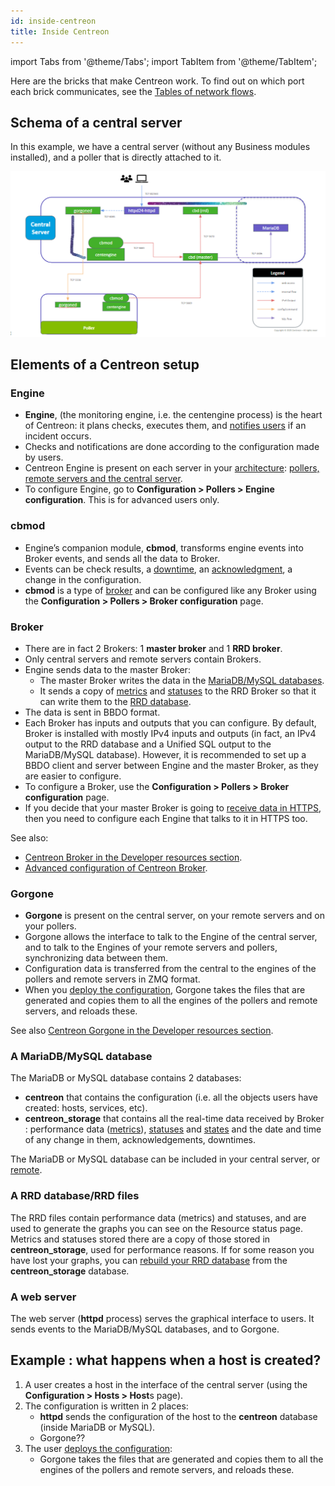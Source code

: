 ```yaml
---
id: inside-centreon
title: Inside Centreon
---
```

import Tabs from '@theme/Tabs';
import TabItem from '@theme/TabItem';

Here are the bricks that make Centreon work. To find out on which port each brick communicates, see the [Tables of network flows](https://docs.centreon.com/docs/installation/technical/#tables-of-network-flows).

## Schema of a central server

<Tabs groupId="sync">
<TabItem value="Central server with poller" label="Central server with poller">

In this example, we have a central server (without any Business modules installed), and a poller that is directly attached to it.

![image](../assets/installation/inside_central_poller.png)

</TabItem>
</Tabs>

## Elements of a Centreon setup

### Engine

* **Engine**, (the monitoring engine, i.e. the centengine process) is the heart of Centreon: it plans checks, executes them, and [notifies users](https://docs.centreon.com/docs/alerts-notifications/notif-concept.md) if an incident occurs.
* Checks and notifications are done according to the configuration made by users.
* Centreon Engine is present on each server in your [architecture](../installation/architectures.md): [pollers, remote servers and the central server](../getting-started/platform.md).
* To configure Engine, go to **Configuration > Pollers > Engine configuration**. This is for advanced users only.

### cbmod

* Engine’s companion module, **cbmod**, transforms engine events into Broker events, and sends all the data to Broker.
* Events can be check results, a [downtime](../alerts-notifications/downtimes.md), an [acknowledgment](../alerts-notifications/acknowledge.md), a change in the configuration.
* **cbmod** is a type of [broker](#broker) and can be configured like any Broker using the **Configuration > Pollers > Broker configuration** page.

### Broker

* There are in fact 2 Brokers: 1 **master broker** and 1 **RRD broker**.
* Only central servers and remote servers contain Brokers.
* Engine sends data to the master Broker:
   * The master Broker writes the data in the [MariaDB/MySQL databases](#a-mariadbmysql-database).
   * It sends a copy of [metrics](../monitoring/metrics.md) and [statuses](https://docs.centreon.com/docs/alerts-notifications/concepts.md) to the RRD Broker so that it can write them to the [RRD database](#a-rrd-databaserrd-files).
* The data is sent in BBDO format.
* Each Broker has inputs and outputs that you can configure. By default, Broker is installed with mostly IPv4 inputs and outputs (in fact, an IPv4 output to the RRD database and a Unified SQL output to the MariaDB/MySQL database). However, it is recommended to set up a BBDO client and server between Engine and the master Broker, as they are easier to configure.
* To configure a Broker, use the **Configuration > Pollers > Broker configuration** page.
* If you decide that your master Broker is going to [receive data in HTTPS](../monitoring/monitoring-servers/advanced-configuration.md#centreon-broker-flow-authentication), then you need to configure each Engine that talks to it in HTTPS too.

See also:

* [Centreon Broker in the Developer resources section](../developer/developer-centreon-broker.md).
* [Advanced configuration of Centreon Broker](../monitoring/monitoring-servers/advanced-configuration.md#advanced-configuration-of-centreon-broker).

### Gorgone

* **Gorgone** is present on the central server, on your remote servers and on your pollers.
* Gorgone allows the interface to talk to the Engine of the central server, and to talk to the Engines of your remote servers and pollers, synchronizing data between them.
* Configuration data is transferred from the central to the engines of the pollers and remote servers in ZMQ format.
* When you [deploy the configuration](../monitoring/monitoring-servers/deploying-a-configuration.md), Gorgone takes the files that are generated and copies them to all the engines of the pollers and remote servers, and reloads these.

See also [Centreon Gorgone in the Developer resources section](../developer/developer-centreon-gorgone.md).

### A MariaDB/MySQL database

The MariaDB or MySQL database contains 2 databases:

   * **centreon** that contains the configuration (i.e. all the objects users have created: hosts, services, etc).
   * **centreon_storage** that contains all the real-time data received by Broker : performance data ([metrics](../monitoring/metrics.md)), [statuses](https://docs.centreon.com/docs/alerts-notifications/concepts.md) and [states](https://docs.centreon.com/docs/alerts-notifications/concepts.md#states) and the date and time of any change in them, acknowledgements, downtimes.

The MariaDB or MySQL database can be included in your central server, or [remote](../installation/architectures.md#architecture-with-remote-dbms).

### A RRD database/RRD files

The RRD files contain performance data (metrics) and statuses, and are used to generate the graphs you can see on the Resource status page.
Metrics and statuses stored there are a copy of those stored in **centreon_storage**, used for performance reasons. If for some reason you have lost your graphs, you can [rebuild your RRD database](../administration/backup.md#graphs-rebuild) from the **centreon_storage** database.

### A web server

The web server (**httpd** process) serves the graphical interface to users. It sends events to the MariaDB/MySQL databases, and to Gorgone.

## Example : what happens when a host is created?

1. A user creates a host in the interface of the central server (using the **Configuration > Hosts > Host**s page).
2. The configuration is written in 2 places:
   * **httpd** sends the configuration of the host to the **centreon** database (inside MariaDB or MySQL).
   * Gorgone??
3. The user [deploys the configuration](../monitoring/monitoring-servers/deploying-a-configuration.md):
   * Gorgone takes the files that are generated and copies them to all the engines of the pollers and remote servers, and reloads these.
